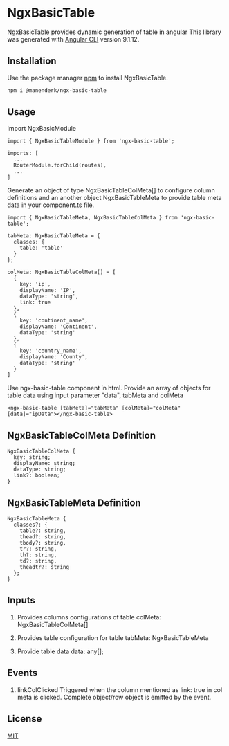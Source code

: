 # NgxBasicTable
NgxBasicTable provides dynamic generation of table in angular
This library was generated with [Angular CLI](https://github.com/angular/angular-cli) version 9.1.12.

## Installation

Use the package manager [npm](https://www.npmjs.com/package/@manenderk/ngx-basic-table) to install NgxBasicTable.

```bash
npm i @manenderk/ngx-basic-table
```

## Usage

Import NgxBasicModule
```
import { NgxBasicTableModule } from 'ngx-basic-table';
```
```
imports: [
  ...
  RouterModule.forChild(routes),
  ...
]
```



Generate an object of type NgxBasicTableColMeta[] to configure column definitions and an another object NgxBasicTableMeta to provide table meta data in your component.ts file.
```
import { NgxBasicTableMeta, NgxBasicTableColMeta } from 'ngx-basic-table';
```
```
tabMeta: NgxBasicTableMeta = {
  classes: {
    table: 'table'
  }
};
```
```
colMeta: NgxBasicTableColMeta[] = [
  {
    key: 'ip',
    displayName: 'IP',
    dataType: 'string',
    link: true
  },
  {
    key: 'continent_name',
    displayName: 'Continent',
    dataType: 'string'
  },
  {
    key: 'country_name',
    displayName: 'County',
    dataType: 'string'
  }
]
```
Use ngx-basic-table component in html. 
Provide an array of objects for table data using input parameter "data", tabMeta and colMeta 
```
<ngx-basic-table [tabMeta]="tabMeta" [colMeta]="colMeta" [data]="ipData"></ngx-basic-table>
```

## NgxBasicTableColMeta Definition
```
NgxBasicTableColMeta {
  key: string;
  displayName: string;
  dataType: string;
  link?: boolean;
}
```

## NgxBasicTableMeta Definition
```
NgxBasicTableMeta {
  classes?: {
    table?: string,
    thead?: string,
    tbody?: string,
    tr?: string,
    th?: string,
    td?: string,
    theadtr?: string
  };
}
```
## Inputs
1. Provides columns configurations of table
colMeta: NgxBasicTableColMeta[]

2. Provides table configuration for table
tabMeta: NgxBasicTableMeta

3. Provide table data
data: any[];

## Events
1. linkColClicked
Triggered when the column mentioned as link: true in col meta is clicked. Complete object/row object is emitted by the event.

## License
[MIT](https://choosealicense.com/licenses/mit/)
